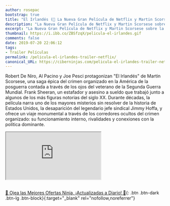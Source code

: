 ```yaml
---
author: rosepac
bootstrap: true
title: "El Irlandés (🎥 La Nueva Gran Película de Netflix y Martin Scorsese sobre la Mafía Americana)"
description: "La Nueva Gran Película de Netflix y Martin Scorsese sobre la Mafía Americana"
excerpt: "La Nueva Gran Película de Netflix y Martin Scorsese sobre la Mafía Americana"
thumbnail: https://i.ibb.co/ZBSfzqX/pelicula-el-irlandes.gif
comments: false
date: 2019-07-20 22:06:12
tags:
- Trailer Películas
permalink: /pelicula-el-irlandes-trailer-netflix/
canonical_URL: https://ciberninjas.com/pelicula-el-irlandes-trailer-netflix/
---
```


Robert De Niro, Al Pacino y Joe Pesci protagonizan "El Irlandés" de Martin Scorsese, una saga épica del crimen organizado en la América de la posguerra contada a través de los ojos del veterano de la Segunda Guerra Mundial.
Frank Sheeran, un estafador y asesino a sueldo que trabajó junto a algunos de los más figuras notorias del siglo XX. Durante décadas, la película narra uno de los mayores misterios sin resolver de la historia de Estados Unidos, la desaparición del legendario jefe sindical Jimmy Hoffa, y ofrece un viaje monumental a través de los corredores ocultos del crimen organizado: su funcionamiento interno, rivalidades y conexiones con la política dominante.

<div class="embed-responsive embed-responsive-16by9">
  <iframe class="embed-responsive-item" src="https://www.youtube-nocookie.com/embed/8u51ZY2a3Sc?rel=0" allowfullscreen></iframe>
</div><br/>

[🎁 Ojea las Mejores Ofertas Ninja, ¡Actualizadas a Diario! 🛒](https://www.amazon.es/shop/cibercursos){: .btn .btn-dark .btn-lg .btn-block}{:target="_blank" rel="nofollow,noreferrer"}

